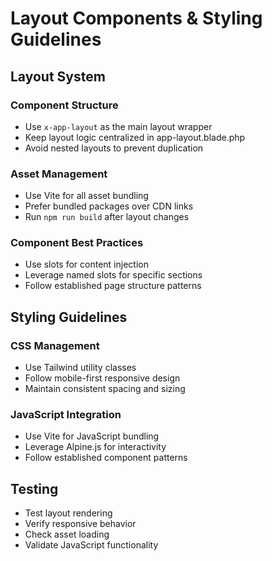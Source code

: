 # Layout Components & Styling Guidelines

## Layout System

### Component Structure

-   Use `x-app-layout` as the main layout wrapper
-   Keep layout logic centralized in app-layout.blade.php
-   Avoid nested layouts to prevent duplication

### Asset Management

-   Use Vite for all asset bundling
-   Prefer bundled packages over CDN links
-   Run `npm run build` after layout changes

### Component Best Practices

-   Use slots for content injection
-   Leverage named slots for specific sections
-   Follow established page structure patterns

## Styling Guidelines

### CSS Management

-   Use Tailwind utility classes
-   Follow mobile-first responsive design
-   Maintain consistent spacing and sizing

### JavaScript Integration

-   Use Vite for JavaScript bundling
-   Leverage Alpine.js for interactivity
-   Follow established component patterns

## Testing

-   Test layout rendering
-   Verify responsive behavior
-   Check asset loading
-   Validate JavaScript functionality
